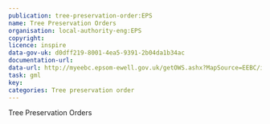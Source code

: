 ```yaml
---
publication: tree-preservation-order:EPS
name: Tree Preservation Orders
organisation: local-authority-eng:EPS
copyright: 
licence: inspire
data-gov-uk: d0dff219-8001-4ea5-9391-2b04da1b34ac
documentation-url: 
data-url: http://myeebc.epsom-ewell.gov.uk/getOWS.ashx?MapSource=EEBC/inspire&service=WFS&version=1.1.0&request=GetFeature&TypeName=TPO&outputFormat=GML2
task: gml
key: 
categories: Tree preservation order
---
```


Tree Preservation Orders
